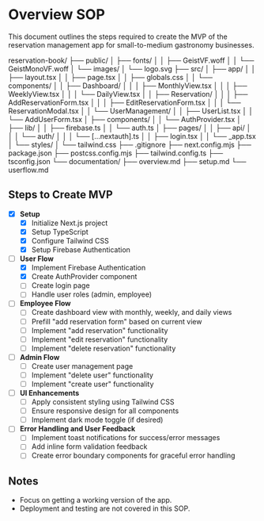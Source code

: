 # Overview SOP

This document outlines the steps required to create the MVP of the reservation management app for small-to-medium gastronomy businesses.

reservation-book/
├── public/
│   ├── fonts/
│   │   ├── GeistVF.woff
│   │   └── GeistMonoVF.woff
│   └── images/
│       └── logo.svg
├── src/
│   ├── app/
│   │   ├── layout.tsx
│   │   ├── page.tsx
│   │   ├── globals.css
│   │   └── components/
│   │       ├── Dashboard/
│   │       │   ├── MonthlyView.tsx
│   │       │   ├── WeeklyView.tsx
│   │       │   └── DailyView.tsx
│   │       ├── Reservation/
│   │       │   ├── AddReservationForm.tsx
│   │       │   ├── EditReservationForm.tsx
│   │       │   └── ReservationModal.tsx
│   │       └── UserManagement/
│   │           ├── UserList.tsx
│   │           └── AddUserForm.tsx
│   ├── components/
│   │   └── AuthProvider.tsx
│   ├── lib/
│   │   ├── firebase.ts
│   │   └── auth.ts
│   ├── pages/
│   │   ├── api/
│   │   │   └── auth/
│   │   │       └── [...nextauth].ts
│   │   ├── login.tsx
│   │   └── _app.tsx
│   └── styles/
│       └── tailwind.css
├── .gitignore
├── next.config.mjs
├── package.json
├── postcss.config.mjs
├── tailwind.config.ts
├── tsconfig.json
└── documentation/
    ├── overview.md
    ├── setup.md
    └── userflow.md

## Steps to Create MVP

- [x] **Setup**
  - [x] Initialize Next.js project
  - [x] Setup TypeScript
  - [x] Configure Tailwind CSS
  - [x] Setup Firebase Authentication

- [ ] **User Flow**
  - [x] Implement Firebase Authentication
  - [x] Create AuthProvider component
  - [ ] Create login page
  - [ ] Handle user roles (admin, employee)

- [ ] **Employee Flow**
  - [ ] Create dashboard view with monthly, weekly, and daily views
  - [ ] Prefill "add reservation form" based on current view
  - [ ] Implement "add reservation" functionality
  - [ ] Implement "edit reservation" functionality
  - [ ] Implement "delete reservation" functionality

-   [ ] **Admin Flow**
  - [ ] Create user management page
  - [ ] Implement "delete user" functionality
  - [ ] Implement "create user" functionality

- [ ] **UI Enhancements**
  - [ ] Apply consistent styling using Tailwind CSS
  - [ ] Ensure responsive design for all components
  - [ ] Implement dark mode toggle (if desired)

- [ ] **Error Handling and User Feedback**
  - [ ] Implement toast notifications for success/error messages
  - [ ] Add inline form validation feedback
  - [ ] Create error boundary components for graceful error handling

## Notes
- Focus on getting a working version of the app.
- Deployment and testing are not covered in this SOP.